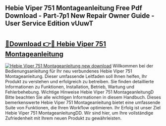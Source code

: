 ## Hebie Viper 751 Montageanleitung Free Pdf Download - Part-7p1 New Repair Owner Guide - User Service Edition vUuwT

# <h2><a href="http://df83ue.blite.top/?on=Hebie+Viper+751+Montageanleitung">🔗Download 👉🔴 Hebie Viper 751 Montageanleitung</a></h2>

[![Hebie Viper 751 Montageanleitung new download](https://i.imgur.com/lujVjoI.png)](http://df83ue.blite.top/?on=Hebie+Viper+751+Montageanleitung)
Willkommen bei der Bedienungsanleitung für Ihr neu verbundenes Hebie Viper 751 Montageanleitung. Dieser umfassende Leitfaden soll Ihnen helfen, Ihr Produkt zu verstehen und erfolgreich zu betreiben. Sie finden detaillierte Informationen zu Funktionen, Installation, Betrieb, Wartung und Fehlerbehebung. Wichtige Hinweise Hebie Viper 751 MontageanleitungD Bitte beachten Sie alle wichtigen Informationen in diesem Handbuch. Dieses bemerkenswerte Hebie Viper 751 Montageanleitung bietet eine umfassende Suite von Funktionen, die Ihren Workflow optimieren. Ihr Erfolg ist unser Ziel Hebie Viper 751 MontageanleitungDD. Wir sind hier, um Ihre vollständige Zufriedenheit mit Ihrem neuen Produkt zu gewährleisten.
